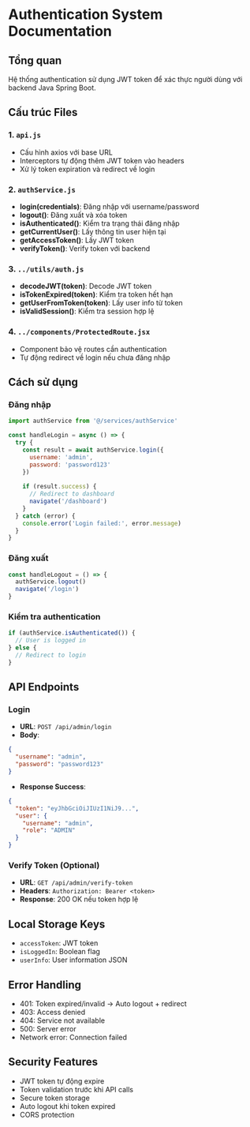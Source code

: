 # Authentication System Documentation

## Tổng quan
Hệ thống authentication sử dụng JWT token để xác thực người dùng với backend Java Spring Boot.

## Cấu trúc Files

### 1. `api.js`
- Cấu hình axios với base URL
- Interceptors tự động thêm JWT token vào headers
- Xử lý token expiration và redirect về login

### 2. `authService.js`
- **login(credentials)**: Đăng nhập với username/password
- **logout()**: Đăng xuất và xóa token
- **isAuthenticated()**: Kiểm tra trạng thái đăng nhập
- **getCurrentUser()**: Lấy thông tin user hiện tại
- **getAccessToken()**: Lấy JWT token
- **verifyToken()**: Verify token với backend

### 3. `../utils/auth.js`
- **decodeJWT(token)**: Decode JWT token
- **isTokenExpired(token)**: Kiểm tra token hết hạn
- **getUserFromToken(token)**: Lấy user info từ token
- **isValidSession()**: Kiểm tra session hợp lệ

### 4. `../components/ProtectedRoute.jsx`
- Component bảo vệ routes cần authentication
- Tự động redirect về login nếu chưa đăng nhập

## Cách sử dụng

### Đăng nhập
```javascript
import authService from '@/services/authService'

const handleLogin = async () => {
  try {
    const result = await authService.login({
      username: 'admin',
      password: 'password123'
    })
    
    if (result.success) {
      // Redirect to dashboard
      navigate('/dashboard')
    }
  } catch (error) {
    console.error('Login failed:', error.message)
  }
}
```

### Đăng xuất
```javascript
const handleLogout = () => {
  authService.logout()
  navigate('/login')
}
```

### Kiểm tra authentication
```javascript
if (authService.isAuthenticated()) {
  // User is logged in
} else {
  // Redirect to login
}
```

## API Endpoints

### Login
- **URL**: `POST /api/admin/login`
- **Body**: 
```json
{
  "username": "admin",
  "password": "password123"
}
```
- **Response Success**:
```json
{
  "token": "eyJhbGciOiJIUzI1NiJ9...",
  "user": {
    "username": "admin",
    "role": "ADMIN"
  }
}
```

### Verify Token (Optional)
- **URL**: `GET /api/admin/verify-token`
- **Headers**: `Authorization: Bearer <token>`
- **Response**: 200 OK nếu token hợp lệ

## Local Storage Keys
- `accessToken`: JWT token
- `isLoggedIn`: Boolean flag
- `userInfo`: User information JSON

## Error Handling
- 401: Token expired/invalid → Auto logout + redirect
- 403: Access denied
- 404: Service not available
- 500: Server error
- Network error: Connection failed

## Security Features
- JWT token tự động expire
- Token validation trước khi API calls
- Secure token storage
- Auto logout khi token expired
- CORS protection 